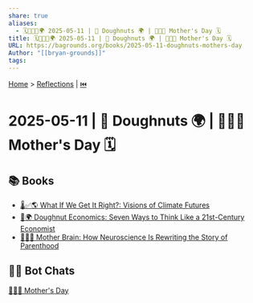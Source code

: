```yaml
---
share: true
aliases:
  - 🗓️🍩🤱🏼🌍 2025-05-11 | 🍩 Doughnuts 🌍 | 🤱🏼💐 Mother's Day 🗓️
title: 🗓️🍩🤱🏼🌍 2025-05-11 | 🍩 Doughnuts 🌍 | 🤱🏼💐 Mother's Day 🗓️
URL: https://bagrounds.org/books/2025-05-11-doughnuts-mothers-day
Author: "[[bryan-grounds]]"
tags: 
---
```

[Home](../index.md) > [Reflections](./index.md) | [⏮️](./2025-05-10.md)  
# 2025-05-11 | 🍩 Doughnuts 🌍 | 🤱🏼💐 Mother's Day 🗓️  
## 📚 Books  
- [🌡️✅🌎 What If We Get It Right?: Visions of Climate Futures](../books/what-if-we-get-it-right-visions-of-climate-futures.md)  
- [🍩🌍 Doughnut Economics: Seven Ways to Think Like a 21st-Century Economist](../books/doughnut-economics-seven-ways-to-think-like-a-21st-century-economist.md)  
- [🤱🏼🧠 Mother Brain: How Neuroscience Is Rewriting the Story of Parenthood](../books/mother-brain-how-neuroscience-is-rewriting-the-story-of-parenthood.md)  
  
## 🤖💬 Bot Chats  
[🤱🏼💐 Mother's Day](../bot-chats/mothers-day.md)  
